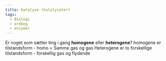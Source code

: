 ```yaml
---
title: Katalyse (katalysater)
tags:
  - Biologi
  - ordbog
  - enzymer
---
```

Er noget som sætter ting i gang
**homogene** eller **heterogene**?
homogene er tilstandsform - homo = Samme
	gas og gas
Heterogene er to forskellige tilstandsform - forskellig
	gas og flydende
